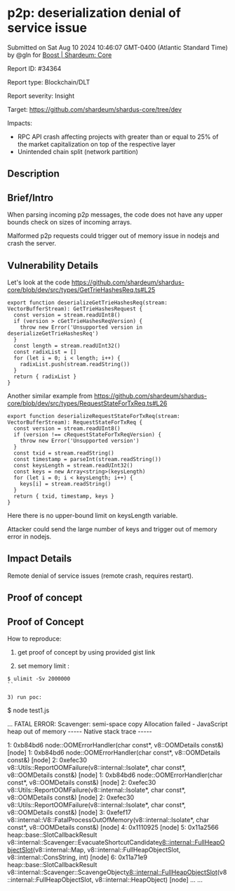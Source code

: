 
# p2p: deserialization denial of service issue

Submitted on Sat Aug 10 2024 10:46:07 GMT-0400 (Atlantic Standard Time) by @gln for [Boost | Shardeum: Core](https://immunefi.com/bounty/shardeum-core-boost/)

Report ID: #34364

Report type: Blockchain/DLT

Report severity: Insight

Target: https://github.com/shardeum/shardus-core/tree/dev

Impacts:
- RPC API crash affecting projects with greater than or equal to 25% of the market capitalization on top of the respective layer
- Unintended chain split (network partition)

## Description
## Brief/Intro

When parsing incoming p2p messages, the code does not have any upper bounds check on sizes of incoming arrays.

Malformed p2p requests could trigger out of memory issue in nodejs and crash the server.

## Vulnerability Details


Let's look at the code https://github.com/shardeum/shardus-core/blob/dev/src/types/GetTrieHashesReq.ts#L25


```
export function deserializeGetTrieHashesReq(stream: VectorBufferStream): GetTrieHashesRequest {
  const version = stream.readUInt8()
  if (version > cGetTrieHashesReqVersion) {
    throw new Error('Unsupported version in deserializeGetTrieHashesReq')
  }
  const length = stream.readUInt32()
  const radixList = []
  for (let i = 0; i < length; i++) {
    radixList.push(stream.readString())
  }
  return { radixList }
}

```

Another similar example from https://github.com/shardeum/shardus-core/blob/dev/src/types/RequestStateForTxReq.ts#L26

```
export function deserializeRequestStateForTxReq(stream: VectorBufferStream): RequestStateForTxReq {
  const version = stream.readUInt8()
  if (version !== cRequestStateForTxReqVersion) {
    throw new Error('Unsupported version')
  }
  const txid = stream.readString()
  const timestamp = parseInt(stream.readString())
  const keysLength = stream.readUInt32()
  const keys = new Array<string>(keysLength)
  for (let i = 0; i < keysLength; i++) {
    keys[i] = stream.readString()
  }
  return { txid, timestamp, keys }
}
```

Here there is no upper-bound limit on keysLength variable. 

Attacker could send the large number of keys and trigger out of memory error in nodejs.



## Impact Details

Remote denial of service issues (remote crash, requires restart).

        
## Proof of concept
## Proof of Concept

How to reproduce:

1) get proof of concept by using provided gist link

2) set memory limit :

```
$ ulimit -Sv 2000000
`` 

3) run poc:

```
$ node test1.js

...
FATAL ERROR: Scavenger: semi-space copy Allocation failed - JavaScript heap out of memory
----- Native stack trace -----

 1: 0xb84bd6 node::OOMErrorHandler(char const*, v8::OOMDetails const&) [node]
 1: 0xb84bd6 node::OOMErrorHandler(char const*, v8::OOMDetails const&) [node]
 2: 0xefec30 v8::Utils::ReportOOMFailure(v8::internal::Isolate*, char const*, v8::OOMDetails const&) [node]
 1: 0xb84bd6 node::OOMErrorHandler(char const*, v8::OOMDetails const&) [node]
 2: 0xefec30 v8::Utils::ReportOOMFailure(v8::internal::Isolate*, char const*, v8::OOMDetails const&) [node]
 2: 0xefec30 v8::Utils::ReportOOMFailure(v8::internal::Isolate*, char const*, v8::OOMDetails const&) [node]
 3: 0xefef17 v8::internal::V8::FatalProcessOutOfMemory(v8::internal::Isolate*, char const*, v8::OOMDetails const&) [node]
 4: 0x1110925  [node]
 5: 0x11a2566 heap::base::SlotCallbackResult v8::internal::Scavenger::EvacuateShortcutCandidate<v8::internal::FullHeapObjectSlot>(v8::internal::Map, v8::internal::FullHeapObjectSlot, v8::internal::ConsString, int) [node]
 6: 0x11a71e9 heap::base::SlotCallbackResult v8::internal::Scavenger::ScavengeObject<v8::internal::FullHeapObjectSlot>(v8::internal::FullHeapObjectSlot, v8::internal::HeapObject) [node]
...
...

```